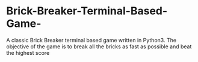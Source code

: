 # Brick-Breaker-Terminal-Based-Game-
A classic Brick Breaker terminal based game written in Python3. The objective of the game is to break all the bricks as fast as possible and beat the highest score
